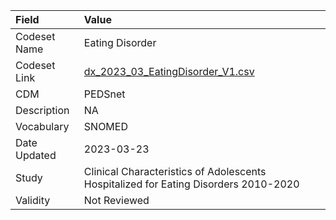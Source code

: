 |Field        |Value                                                                               |
|:------------|:-----------------------------------------------------------------------------------|
|Codeset Name |Eating Disorder                                                                     |
|Codeset Link |[dx_2023_03_EatingDisorder_V1.csv](https://github.com/PEDSnet/Variable-Dictionary/blob/main/conditions/dx_2023_03_EatingDisorder_V1.csv)|
|CDM          |PEDSnet                                                                             |
|Description  |NA                                                                                  |
|Vocabulary   |SNOMED                                                                              |
|Date Updated |2023-03-23                                                                          |
|Study        |Clinical Characteristics of Adolescents Hospitalized for Eating Disorders 2010-2020 |
|Validity     |Not Reviewed                                                                        |
